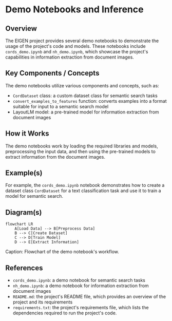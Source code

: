 # Demo Notebooks and Inference
## Overview
The EIGEN project provides several demo notebooks to demonstrate the usage of the project's code and models. These notebooks include `cords_demo.ipynb` and `nh_demo.ipynb`, which showcase the project's capabilities in information extraction from document images.

## Key Components / Concepts
The demo notebooks utilize various components and concepts, such as:
* `CordDataset` class: a custom dataset class for semantic search tasks
* `convert_examples_to_features` function: converts examples into a format suitable for input to a semantic search model
* LayoutLM model: a pre-trained model for information extraction from document images

## How it Works
The demo notebooks work by loading the required libraries and models, preprocessing the input data, and then using the pre-trained models to extract information from the document images.

## Example(s)
For example, the `cords_demo.ipynb` notebook demonstrates how to create a dataset class `CordDataset` for a text classification task and use it to train a model for semantic search.

## Diagram(s)
```mermaid
flowchart LR
    A[Load Data] --> B[Preprocess Data]
    B --> C[Create Dataset]
    C --> D[Train Model]
    D --> E[Extract Information]
```
Caption: Flowchart of the demo notebook's workflow.

## References
* `cords_demo.ipynb`: a demo notebook for semantic search tasks
* `nh_demo.ipynb`: a demo notebook for information extraction from document images
* `README.md`: the project's README file, which provides an overview of the project and its requirements
* `requirements.txt`: the project's requirements file, which lists the dependencies required to run the project's code.